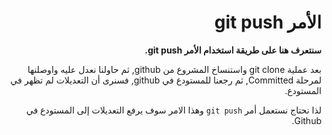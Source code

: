 <div  dir="rtl">

# الأمر git push

**سنتعرف هنا على طريقة استخدام الأمر git push.**

بعد عملية git clone واستنساخ المشروع من github, ثم حاولنا نعدل عليه واوصلنها لمرحلة Committed, ثم رجعنا للمستودع في github, فسنرى أن التعديلات لم تظهر في المستودع.

لذا نحتاج نستعمل أمر `git push` وهذا الامر سوف يرفع التعديلات إلى المستودع في Github.


 </div>
